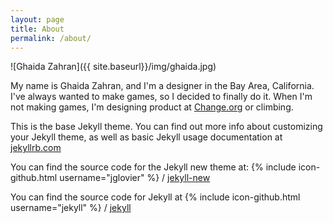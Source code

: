 ```yaml
---
layout: page
title: About
permalink: /about/
---
```


![Ghaida Zahran]({{ site.baseurl}}/img/ghaida.jpg)

My name is Ghaida Zahran, and I'm a designer in the Bay Area, California. I've always wanted to make games, so I decided to finally do it. When I'm not making games, I'm designing product at [Change.org](http://change.org) or climbing.

This is the base Jekyll theme. You can find out more info about customizing your Jekyll theme, as well as basic Jekyll usage documentation at [jekyllrb.com](http://jekyllrb.com/)

You can find the source code for the Jekyll new theme at:
{% include icon-github.html username="jglovier" %} /
[jekyll-new](https://github.com/jglovier/jekyll-new)

You can find the source code for Jekyll at
{% include icon-github.html username="jekyll" %} /
[jekyll](https://github.com/jekyll/jekyll)

